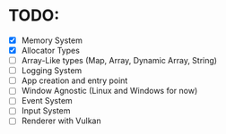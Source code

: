 # TODO:

- [x] Memory System
- [x] Allocator Types
- [ ] Array-Like types (Map, Array, Dynamic Array, String)
- [ ] Logging System
- [ ] App creation and entry point
- [ ] Window Agnostic (Linux and Windows for now)
- [ ] Event System
- [ ] Input System
- [ ] Renderer with Vulkan
